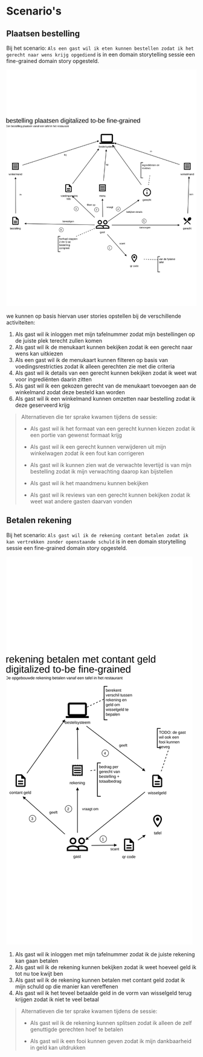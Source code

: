 # Scenario's

## Plaatsen bestelling

Bij het scenario: `Als een gast wil ik eten kunnen bestellen zodat ik het gerecht naar wens krijg opgediend`
is in een domain storytelling sessie een fine-grained domain story opgesteld.

![fine-grained domain story - bestelling plaatsen](bestelling%20plaatsen%20digitalized%20to-be%20fine-grained.egn.svg)

we kunnen op basis hiervan user stories opstellen bij de verschillende activiteiten:
1. Als gast wil ik inloggen met mijn tafelnummer zodat mijn bestellingen op de juiste plek terecht zullen komen
2. Als gast wil ik de menukaart kunnen bekijken zodat ik een gerecht naar wens kan uitkiezen
3. Als een gast wil ik de menukaart kunnen filteren op basis van voedingsrestricties zodat ik alleen gerechten zie met die criteria
4. Als gast wil ik details van een gerecht kunnen bekijken zodat ik weet wat voor ingrediënten daarin zitten
5. Als gast wil ik een gekozen gerecht van de menukaart toevoegen aan de winkelmand zodat deze besteld kan worden
6. Als gast wil ik een winkelmand kunnen omzetten naar bestelling zodat ik deze geserveerd krijg

> Alternatieven die ter sprake kwamen tijdens de sessie:
>
> - Als gast wil ik het formaat van een gerecht kunnen kiezen zodat ik een portie van gewenst formaat krijg
>
> - Als gast wil ik een gerecht kunnen verwijderen uit mijn winkelwagen zodat ik een fout kan corrigeren
>
> - Als gast wil ik kunnen zien wat de verwachte levertijd is van mijn bestelling zodat ik mijn verwachting daarop kan bijstellen
>
> - Als gast wil ik het maandmenu kunnen bekijken
> 
> - Als gast wil ik reviews van een gerecht kunnen bekijken zodat ik weet wat andere gasten daarvan vonden

## Betalen rekening

Bij het scenario: `Als gast wil ik de rekening contant betalen zodat ik kan vertrekken zonder openstaande schuld`
is in een domain storytelling sessie een fine-grained domain story opgesteld.

![fine-grained domain story - rekening contant betalen](rekening%20betalen%20met%20contant%20geld%20digitalized%20to-be%20fine-grained.egn.svg)

1. Als gast wil ik inloggen met mijn tafelnummer zodat ik de juiste rekening kan gaan betalen
2. Als gast wil ik de rekening kunnen bekijken zodat ik weet hoeveel geld ik tot nu toe kwijt ben
3. Als gast wil ik de rekening kunnen betalen met contant geld zodat ik mijn schuld op die manier kan vereffenen
4. Als gast wil ik het teveel betaalde geld in de vorm van wisselgeld terug krijgen zodat ik niet te veel betaal

> Alternatieven die ter sprake kwamen tijdens de sessie:
>
> - Als gast wil ik de rekening kunnen splitsen zodat ik alleen de zelf genuttigde gerechten hoef te betalen
>
> - Als gast wil ik een fooi kunnen geven zodat ik mijn dankbaarheid in geld kan uitdrukken
